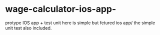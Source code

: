 # wage-calculator-ios-app-
protype IOS app +  test unit
here is simple but fetured ios app/
the simple unit test also included.



